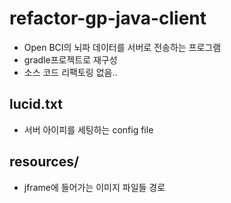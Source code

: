 # refactor-gp-java-client

- Open BCI의 뇌파 데이터를 서버로 전송하는 프로그램
- gradle프로젝트로 재구성
- 소스 코드 리팩토링 없음..

## lucid.txt

- 서버 아이피를 세팅하는 config file

## resources/

- jframe에 들어가는 이미지 파일들 경로
